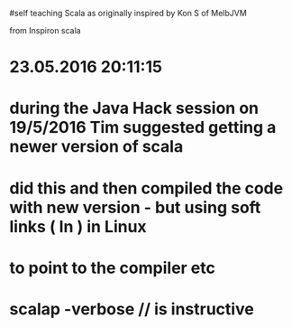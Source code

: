 #self teaching Scala as originally inspired by Kon S of MelbJVM

from Inspiron scala 
# 23.05.2016 20:11:15
# during the Java Hack session on 19/5/2016 Tim suggested getting a newer version of scala
# did this and then compiled the code with new version - but using soft links ( ln ) in Linux
# to point to the compiler etc 
# scalap -verbose <class> // is instructive 
